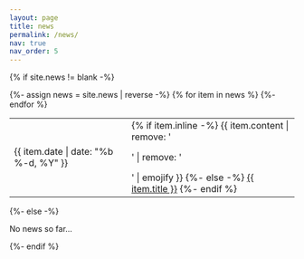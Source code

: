 ```yaml
---
layout: page
title: news
permalink: /news/
nav: true
nav_order: 5
---
```


<div class="news">
  
  {% if site.news != blank -%} 
  <div class="table-responsive">
    <table class="table table-sm table-borderless">
    {%- assign news = site.news | reverse -%} 
    {% for item in news %}
      <tr>
        <td scope="row">{{ item.date | date: "%b %-d, %Y" }}</td>
        <td>
          {% if item.inline -%} 
            {{ item.content | remove: '<p>' | remove: '</p>' | emojify }}
          {%- else -%} 
            <a class="news-title" href="{{ item.url | relative_url }}">{{ item.title }}</a>
          {%- endif %} 
        </td>
      </tr>
    {%- endfor %}
    </table>
  </div>
{%- else -%} 
  <p>No news so far...</p>
{%- endif %} 
</div>
